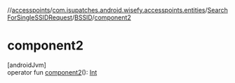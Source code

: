//[accesspoints](../../../../index.md)/[com.isupatches.android.wisefy.accesspoints.entities](../../index.md)/[SearchForSingleSSIDRequest](../index.md)/[BSSID](index.md)/[component2](component2.md)

# component2

[androidJvm]\
operator fun [component2](component2.md)(): [Int](https://kotlinlang.org/api/latest/jvm/stdlib/kotlin/-int/index.html)
